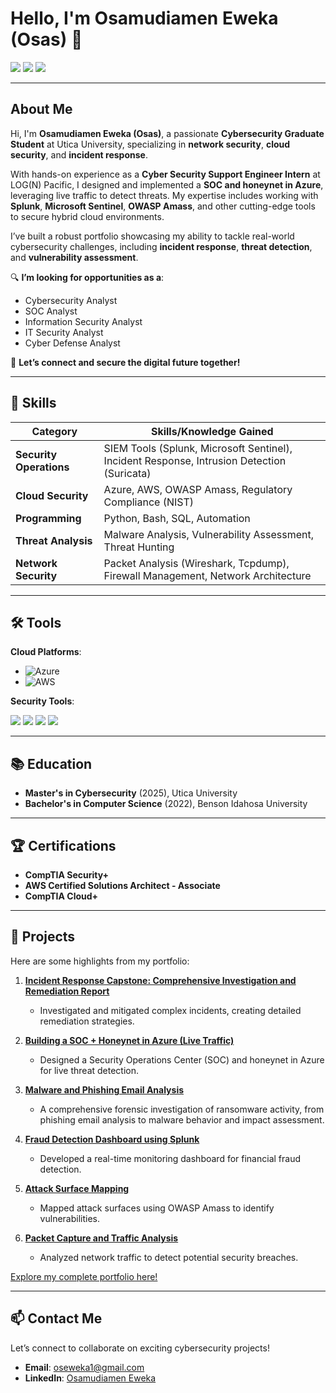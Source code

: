 # Hello, I'm Osamudiamen Eweka (Osas) 👋  
<a href="https://www.linkedin.com/in/osamudiamen-eweka-85b3b3261/"><img src="https://img.shields.io/badge/-LinkedIn-0072b1?&style=for-the-badge&logo=linkedin&logoColor=white" /></a>  <a href="mailto:oseweka2@gmail.com"><img src="https://img.shields.io/badge/-Email-D14836?style=for-the-badge&logo=gmail&logoColor=white" /></a>  <a href="https://github.com/Eweka01"><img src="https://img.shields.io/badge/-GitHub-181717?style=for-the-badge&logo=github&logoColor=white" /></a>  

---

## About Me  
Hi, I'm **Osamudiamen Eweka (Osas)**, a passionate **Cybersecurity Graduate Student** at Utica University, specializing in **network security**, **cloud security**, and **incident response**.  

With hands-on experience as a **Cyber Security Support Engineer Intern** at LOG(N) Pacific, I designed and implemented a **SOC and honeynet in Azure**, leveraging live traffic to detect threats. My expertise includes working with **Splunk**, **Microsoft Sentinel**, **OWASP Amass**, and other cutting-edge tools to secure hybrid cloud environments.  

I’ve built a robust portfolio showcasing my ability to tackle real-world cybersecurity challenges, including **incident response**, **threat detection**, and **vulnerability assessment**.  

🔍 **I’m looking for opportunities as a**:  
- Cybersecurity Analyst  
- SOC Analyst  
- Information Security Analyst  
- IT Security Analyst  
- Cyber Defense Analyst  

🌟 **Let’s connect and secure the digital future together!**  

---

## 🔑 Skills  
| **Category**           | **Skills/Knowledge Gained**                                                                 |  
|-------------------------|---------------------------------------------------------------------------------------------|  
| **Security Operations** | SIEM Tools (Splunk, Microsoft Sentinel), Incident Response, Intrusion Detection (Suricata)  |  
| **Cloud Security**      | Azure, AWS, OWASP Amass, Regulatory Compliance (NIST)                                       |  
| **Programming**         | Python, Bash, SQL, Automation                                                              |  
| **Threat Analysis**     | Malware Analysis, Vulnerability Assessment, Threat Hunting                                 |  
| **Network Security**    | Packet Analysis (Wireshark, Tcpdump), Firewall Management, Network Architecture            |  

---

## 🛠 Tools  
**Cloud Platforms**:  
- ![Azure](https://img.shields.io/badge/Microsoft_Azure-0089D6?style=for-the-badge&logo=microsoft-azure&logoColor=white)  
- ![AWS](https://img.shields.io/badge/Amazon_AWS-232F3E?style=for-the-badge&logo=amazon-aws&logoColor=white)  

**Security Tools**:  
<div>
  <img src="https://img.shields.io/badge/-Splunk-000000?style=for-the-badge&logo=Splunk&logoColor=white" />
  <img src="https://img.shields.io/badge/-Microsoft_Sentinel-0078D4?style=for-the-badge&logo=Microsoft&logoColor=white" />
  <img src="https://img.shields.io/badge/-Wireshark-1679A7?style=for-the-badge&logo=Wireshark&logoColor=white" />
  <img src="https://img.shields.io/badge/-Suricata-EF3B2D?style=for-the-badge&logo=Suricata&logoColor=white" />
</div>  

---

## 📚 Education  
- **Master's in Cybersecurity** (2025), Utica University  
- **Bachelor's in Computer Science** (2022), Benson Idahosa University  

---

## 🏆 Certifications  
- **CompTIA Security+**  
- **AWS Certified Solutions Architect - Associate**  
- **CompTIA Cloud+**  

---

## 🚀 Projects  
Here are some highlights from my portfolio:  
1. **[Incident Response Capstone: Comprehensive Investigation and Remediation Report](https://github.com/Eweka01/Incident-Response-Capstone-Comprehensive-Investigation-and-Remediation-Report/tree/main?tab=readme-ov-file)**  
   - Investigated and mitigated complex incidents, creating detailed remediation strategies.  

2. **[Building a SOC + Honeynet in Azure (Live Traffic)](https://github.com/Eweka01/Building-a-SOC-Honeynet-in-Azure-Live-Traffic-)**
   - Designed a Security Operations Center (SOC) and honeynet in Azure for live threat detection.
     
3. **[Malware and Phishing Email Analysis](https://github.com/Eweka01/Malware-and-Phishing-Email-Analysis/tree/main)**
   - A comprehensive forensic investigation of ransomware activity, from phishing email analysis to malware behavior and impact assessment.

4. **[Fraud Detection Dashboard using Splunk](https://github.com/Eweka01/Fraud-Detection-Dashboard-using-Splunk)**  
   - Developed a real-time monitoring dashboard for financial fraud detection.  

5. **[Attack Surface Mapping](https://github.com/Eweka01/Attack-Surface-Mapping/tree/main)**  
   - Mapped attack surfaces using OWASP Amass to identify vulnerabilities.  

6. **[Packet Capture and Traffic Analysis](https://github.com/Eweka01/Performing-Packet-Capture-and-Traffic-Analysis/tree/main)**  
   - Analyzed network traffic to detect potential security breaches.  

[Explore my complete portfolio here!](https://github.com/Eweka01)  

---

## 📫 Contact Me  
Let’s connect to collaborate on exciting cybersecurity projects!  
- **Email**: [oseweka1@gmail.com](mailto:oseweka2@gmail.com)  
- **LinkedIn**: [Osamudiamen Eweka](https://www.linkedin.com/in/osamudiamen-eweka-85b3b3261/)  
